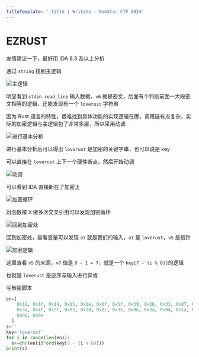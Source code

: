```yaml
---
titleTemplate: ':title | WriteUp - NewStar CTF 2024'
---
```


# EZRUST

友情建议一下，最好用 IDA 8.3 及以上分析

通过 `string` 找到主逻辑

![主逻辑](/assets/images/wp/2024/week4/ezrust_1.png)

明显看到 `stdin.read_line` 输入数据，`v6` 就是密文，后面有个判断前面一大段密文相等的逻辑，还能发现有一个 `loverust` 字符串

因为 Rust 语言的特性，很难找到具体功能的实现逻辑在哪，调用链有点复杂，实际的加密逻辑与主逻辑包了非常多层，所以采用动调

![进行基本分析](/assets/images/wp/2024/week4/ezrust_2.png)

进行基本分析后可以得出 `loverust` 是加密的关键字串，也可以说是 key

可以直接在 `loverust` 上下一个硬件断点，然后开始动调

![动调](/assets/images/wp/2024/week4/ezrust_3.png)

可以看到 IDA 直接断在了加密上

![加密循环](/assets/images/wp/2024/week4/ezrust_4.png)

对函数按 <kbd>X</kbd> 做多次交叉引用可以发现加密循环

![回到加密处](/assets/images/wp/2024/week4/ezrust_5.png)

回到加密处，查看变量可以发现 `a3` 就是我们的输入，`a1` 是 `loverust`，`v5` 是指针

![加密逻辑](/assets/images/wp/2024/week4/ezrust_6.png)

这里查看 `v5` 的来源，`v7` 值是 `8 - 1 = 7`，就是一个 `key[7 - (i % 8)]`的逻辑

也就是 `loverust` 是逆序与输入进行异或

写解密脚本

```python
en=[
    0x12, 0x1f, 0x14, 0x15, 0x1e, 0x0f, 0x5f, 0x39, 0x2b, 0x33, 0x07, 0x41,
    0x3a, 0x4f, 0x5f, 0x03, 0x10, 0x2c, 0x35, 0x06, 0x3a, 0x04, 0x1a, 0x1f,
    0x00, 0x0e
  ]
s=''
key='loverust'
for i in range(len(en)):
  s+=chr(en[i]^ord(key[7 - (i % 8)]))
print(s)
```
